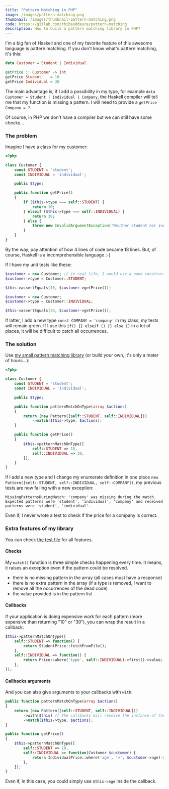 ```yaml
---
title: "Pattern Matching in PHP"
image: /images/pattern-matching.png
thumbnail: /images/thumbnail-pattern-matching.png
code: https://gitlab.com/thibauddauce/pattern-matching
description: How to build a pattern matching library in PHP?
---
```


I'm a big fan of Haskell and one of my favorite feature of this awesome language is pattern matching. If you don't know what's pattern matching, it's this:

```haskell
data Customer = Student | Individual

getPrice :: Customer -> Int
getPrice Student    = 10
getPrice Individual = 30
```

The main advantage is, if I add a possibility in my type, for example `data Customer = Student | Individual | Company`, the Haskell compiler will tell me that my function is missing a pattern. I will need to provide a `getPrice Company = ?`.

Of course, in PHP we don't have a compiler but we can still have some checks…

<!--more-->

### The problem

Imagine I have a class for my customer:

```php
<?php

class Customer {
    const STUDENT = 'student';
    const INDIVIDUAL = 'individual';

    public $type;

    public function getPrice()
    {
        if ($this->type === self::STUDENT) {
            return 10;
        } elseif ($this->type === self::INDIVIDUAL) {
            return 30;
        } else {
            throw new InvalidArgumentException('Neither student nor individual.');
        }
    }
}
```

By the way, pay attention of how 4 lines of code became 18 lines. But, of course, Haskell is a incomprehensible language ;-)

If I have my unit tests like these:

```php
$customer = new Customer; // in real life, I would use a name constructor…
$customer->type = Customer::STUDENT;

$this->assertEquals(10, $customer->getPrice());
```

```php
$customer = new Customer;
$customer->type = Customer::INDIVIDUAL;

$this->assertEquals(30, $customer->getPrice());
```

If latter, I add a new type `const COMPANY = 'company'` in my class, my tests will remain green. If I use this `if() {} elseif () {} else {}` in a lot of places, it will be difficult to catch all occurrences.

### The solution

Use [my small pattern matching library](https://gitlab.com/thibauddauce/pattern-matching) (or build your own, it's only a mater of hours…):

```php
<?php

class Customer {
    const STUDENT = 'student';
    const INDIVIDUAL = 'individual';

    public $type;

    public function patternMatchOnType(array $actions)
    {
        return (new Pattern([self::STUDENT, self::INDIVIDUAL]))
            ->match($this->type, $actions);
    }

    public function getPrice()
    {
        $this->patternMatchOnType([
            self::STUDENT => 10,
            self::INDIVIDUAL => 30,
        ]);
    }
}
```

If I add a new type and I change my enumerate definition in one place `new Pattern([self::STUDENT, self::INDIVIDUAL, self::COMPANY])`, my previous tests are now failing with a new exception:

```
MissingPatternsDuringMatch: 'company' was missing during the match.
Expected patterns were 'student', 'individual', 'company' and received patterns were 'student', 'individual'.
```

Even if, I never wrote a test to check if the price for a company is correct.

### Extra features of my library

You can check [the test file](https://gitlab.com/thibauddauce/pattern-matching/blob/master/tests/PatternTest.php) for all features.

#### Checks

My `match()` function is three simple checks happening every time. It means, it raises an exception even if the pattern could be resolved.

- there is no missing pattern in the array (all cases must have a response)
- there is no extra pattern in the array (if a type is removed, I want to remove all the occurrences of the dead code)
- the value provided is in the pattern list

#### Callbacks

If your application is doing expensive work for each pattern (more expensive than returning "10" or "30"), you can wrap the result in a callback:

```php
$this->patternMatchOnType([
    self::STUDENT => function() {
        return StudentPrice::fetchFromFile();
    },
    self::INDIVIDUAL => function() {
        return Price::where('type', self::INDIVIDUAL)->first()->value;
    },
]);
```

#### Callbacks arguments

And you can also give arguments to your callbacks with `with`:

```php
public function patternMatchOnType(array $actions)
{
    return (new Pattern([self::STUDENT, self::INDIVIDUAL]))
        ->with($this) // The callbacks will receive the instance of the customer
        ->match($this->type, $actions);
}

public function getPrice()
{
    $this->patternMatchOnType([
        self::STUDENT => 10,
        self::INDIVIDUAL => function(Customer $customer) {
            return IndividualPrice::where('age', '>', $customer->age)->first()->value;
        },
    ]);
}
```

Even if, in this case, you could simply use `$this->age` inside the callback.
